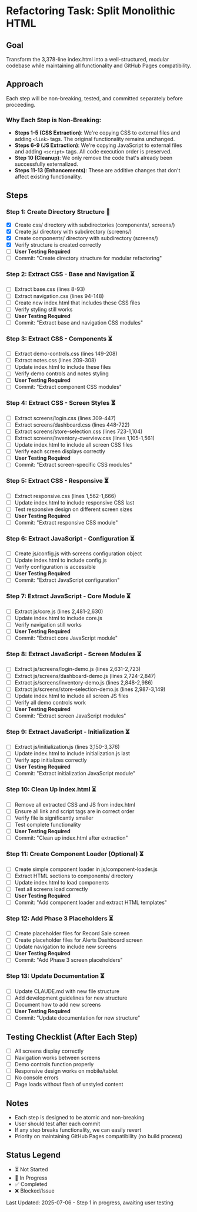 # Refactoring Task: Split Monolithic HTML

## Goal
Transform the 3,378-line index.html into a well-structured, modular codebase while maintaining all functionality and GitHub Pages compatibility.

## Approach
Each step will be non-breaking, tested, and committed separately before proceeding.

### Why Each Step is Non-Breaking:
- **Steps 1-5 (CSS Extraction)**: We're copying CSS to external files and adding `<link>` tags. The original functionality remains unchanged.
- **Steps 6-9 (JS Extraction)**: We're copying JavaScript to external files and adding `<script>` tags. All code execution order is preserved.
- **Step 10 (Cleanup)**: We only remove the code that's already been successfully externalized.
- **Steps 11-13 (Enhancements)**: These are additive changes that don't affect existing functionality.

## Steps

### Step 1: Create Directory Structure 🔄
- [x] Create css/ directory with subdirectories (components/, screens/)
- [x] Create js/ directory with subdirectory (screens/)
- [x] Create components/ directory with subdirectory (screens/)
- [x] Verify structure is created correctly
- [ ] **User Testing Required**
- [ ] Commit: "Create directory structure for modular refactoring"

### Step 2: Extract CSS - Base and Navigation ⏳
- [ ] Extract base.css (lines 8-93)
- [ ] Extract navigation.css (lines 94-148)
- [ ] Create new index.html that includes these CSS files
- [ ] Verify styling still works
- [ ] **User Testing Required**
- [ ] Commit: "Extract base and navigation CSS modules"

### Step 3: Extract CSS - Components ⏳
- [ ] Extract demo-controls.css (lines 149-208)
- [ ] Extract notes.css (lines 209-308)
- [ ] Update index.html to include these files
- [ ] Verify demo controls and notes styling
- [ ] **User Testing Required**
- [ ] Commit: "Extract component CSS modules"

### Step 4: Extract CSS - Screen Styles ⏳
- [ ] Extract screens/login.css (lines 309-447)
- [ ] Extract screens/dashboard.css (lines 448-722)
- [ ] Extract screens/store-selection.css (lines 723-1,104)
- [ ] Extract screens/inventory-overview.css (lines 1,105-1,561)
- [ ] Update index.html to include all screen CSS files
- [ ] Verify each screen displays correctly
- [ ] **User Testing Required**
- [ ] Commit: "Extract screen-specific CSS modules"

### Step 5: Extract CSS - Responsive ⏳
- [ ] Extract responsive.css (lines 1,562-1,666)
- [ ] Update index.html to include responsive CSS last
- [ ] Test responsive design on different screen sizes
- [ ] **User Testing Required**
- [ ] Commit: "Extract responsive CSS module"

### Step 6: Extract JavaScript - Configuration ⏳
- [ ] Create js/config.js with screens configuration object
- [ ] Update index.html to include config.js
- [ ] Verify configuration is accessible
- [ ] **User Testing Required**
- [ ] Commit: "Extract JavaScript configuration"

### Step 7: Extract JavaScript - Core Module ⏳
- [ ] Extract js/core.js (lines 2,481-2,630)
- [ ] Update index.html to include core.js
- [ ] Verify navigation still works
- [ ] **User Testing Required**
- [ ] Commit: "Extract core JavaScript module"

### Step 8: Extract JavaScript - Screen Modules ⏳
- [ ] Extract js/screens/login-demo.js (lines 2,631-2,723)
- [ ] Extract js/screens/dashboard-demo.js (lines 2,724-2,847)
- [ ] Extract js/screens/inventory-demo.js (lines 2,848-2,986)
- [ ] Extract js/screens/store-selection-demo.js (lines 2,987-3,149)
- [ ] Update index.html to include all screen JS files
- [ ] Verify all demo controls work
- [ ] **User Testing Required**
- [ ] Commit: "Extract screen JavaScript modules"

### Step 9: Extract JavaScript - Initialization ⏳
- [ ] Extract js/initialization.js (lines 3,150-3,376)
- [ ] Update index.html to include initialization.js last
- [ ] Verify app initializes correctly
- [ ] **User Testing Required**
- [ ] Commit: "Extract initialization JavaScript module"

### Step 10: Clean Up index.html ⏳
- [ ] Remove all extracted CSS and JS from index.html
- [ ] Ensure all link and script tags are in correct order
- [ ] Verify file is significantly smaller
- [ ] Test complete functionality
- [ ] **User Testing Required**
- [ ] Commit: "Clean up index.html after extraction"

### Step 11: Create Component Loader (Optional) ⏳
- [ ] Create simple component loader in js/component-loader.js
- [ ] Extract HTML sections to components/ directory
- [ ] Update index.html to load components
- [ ] Test all screens load correctly
- [ ] **User Testing Required**
- [ ] Commit: "Add component loader and extract HTML templates"

### Step 12: Add Phase 3 Placeholders ⏳
- [ ] Create placeholder files for Record Sale screen
- [ ] Create placeholder files for Alerts Dashboard screen
- [ ] Update navigation to include new screens
- [ ] **User Testing Required**
- [ ] Commit: "Add Phase 3 screen placeholders"

### Step 13: Update Documentation ⏳
- [ ] Update CLAUDE.md with new file structure
- [ ] Add development guidelines for new structure
- [ ] Document how to add new screens
- [ ] **User Testing Required**
- [ ] Commit: "Update documentation for new structure"

## Testing Checklist (After Each Step)
- [ ] All screens display correctly
- [ ] Navigation works between screens
- [ ] Demo controls function properly
- [ ] Responsive design works on mobile/tablet
- [ ] No console errors
- [ ] Page loads without flash of unstyled content

## Notes
- Each step is designed to be atomic and non-breaking
- User should test after each commit
- If any step breaks functionality, we can easily revert
- Priority on maintaining GitHub Pages compatibility (no build process)

## Status Legend
- ⏳ Not Started
- 🔄 In Progress
- ✅ Completed
- ❌ Blocked/Issue

Last Updated: 2025-07-06 - Step 1 in progress, awaiting user testing